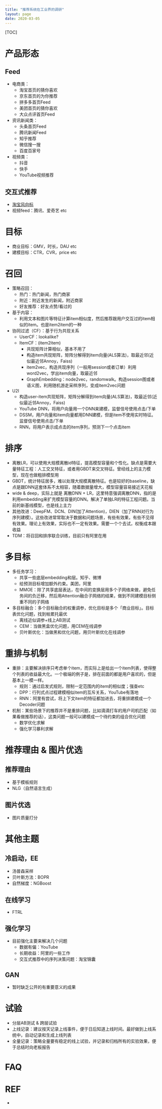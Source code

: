 ```yaml
---
title: "推荐系统在工业界的调研"
layout: page
date: 2020-03-05
---
```


[TOC]

# 产品形态
## Feed
- 电商类：
    - 淘宝首页的猜你喜欢
    - 京东首页的为你推荐
    - 拼多多首页Feed
    - 美团首页的猜你喜欢
    - 大众点评首页Feed
- 资讯新闻类：
    - 头条首页Feed
    - 腾讯新闻Feed
    - 知乎推荐
    - 微信搜一搜
    - 百度百家号
- 视频类：
    - 抖音
    - 快手
    - YouTube视频推荐

## 交互式推荐
- [淘宝风向标](https://mp.weixin.qq.com/s/oY9BBjAHUKZr6dVdnNtcbg)
- 视频feed：腾讯、爱奇艺 etc

# 目标
- 商业目标：GMV，时长，DAU etc
- 建模目标：CTR，CVR，price etc

# 召回
- 策略召回：
    - 热门：热门新闻，热门商家
    - 附近：附近发生的新闻，附近商家
    - 好友推荐：好友点赞/看过的
- 基于内容：
    - 利用文本和图片等特征计算item相似度，然后推荐跟用户交互过的item相似的item。也是item2item的一种
- 协同过滤（CF）：基于行为共现关系
    - UserCF：lookalike?
    - ItemCF：(item2item)
        - 共现矩阵计算相似，基本不用了
        - 构造item共现矩阵，矩阵分解得到item向量(ALS算法)，取最近邻(近似最近邻Annoy，Faiss)
        - item2vec，构造共现序列（一般用session或者订单）利用word2vec，学出item向量，取最近邻
        - GraphEmbedding：node2vec，randomwalk。构造session图或者语义图，利用随机游走采样序列，变成item2vec问题
- U2I
    - 构造user-item共现矩阵，矩阵分解得到item向量(ALS算法)，取最近邻(近似最近邻Annoy，Faiss)
    - YouTube DNN，将用户向量用一个DNN来建模，监督信号使用点击/下单
    - DSSM，用户向量和item向量都用DNN建模，但是item不使用实时特征。监督信号使用点击/下单
    - RNN，将用户表示成点击的item序列，预测下一个点击item



# 排序
- 离散LR，可以使用大规模离散id特征，提高模型容量和个性化。缺点是需要大量特征工程：人工交叉特征，或者用GBDT来交叉特征。曾经线上的主力模型，现在也做粗排模型用
- GBDT，统计特征居多，难以处理大规模离散特征。也是较好的baseline，缺点是跟DNN这套体系不太相容，随着数据量增大，模型容量容易接近天花板
- wide & deep，实际上就是 离散DNN + LR，这里特意强调离散DNN，指的是利用embedding来扩充模型容量的DNN。解决了单独LR的特征工程问题。当前的新基线模型，也是线上主力
- 其他改进：DeepFM、DCN、DIN(加了Attention)，DIEN（加了RNN对行为序列建模）。这些改进常常取决于数据和问题场景，有些有效果，有些不见得有效果。理论上有效果，实际也不一定有效果。需要一个个去试，权衡成本跟收益
- TDM：将召回和排序联合训练，目前只有阿里在用

# 多目标
- 多任务学习：
    - 共享一些底层embedding和层。知乎、微博
    - 给预测目标增加额外约束。美团，阿里
    - MMOE：除了共享底层表达，在中间的变换层用多个子网络来做，避免任务间的负迁移，然后用Attention融合子网络的结果，做到不同建模目标侧重不同的子网络
- 多目标融合：多个目标融合的权重调参，优化目标是多个「商业目标」。目标表优化问题，找到帕累托最优
    - 离线近似调参+线上AB测试
    - CEM：当做黑盒优化问题，用CEM在线调参
    - 贝叶斯优化：当做黑和优化问题，用贝叶斯优化在线调参

# 重排与机制
- 重排：主要解决排序只考虑单个item，而实际上是给出一个item列表，使得整个列表的收益最大化。一个极端的例子是，排在前面的都是用户喜欢的，但是基本上一模一样。
    - 规则：通过启发式规则，限制一定范围内的item的相似度；强查etc
    - DPP：行列式点过程建模相似item的互斥关系，YouTube有落地
    - RNN：阿里有尝试，将上下文item的特征都加进去，将重排建模成一个Decoder问题
- 机制：某些场景下的推荐并不是重排问题，比如滴滴打车的用户司机匹配（如果看做推荐的话），这类问题一般可以建模成一个待约束的组合优化问题
    - 数学优化求解
    - 强化学习暴利求解

# 推荐理由 & 图片优选
## 推荐理由
- 基于模板规则
- NLG（自然语言生成）


## 图片优选
- 图片质量打分

# 其他主题
## 冷启动，EE
- 汤普森采样
- 贝叶斯方法：BOPR
- 自然梯度：NGBoost

## 在线学习
- FTRL

## 强化学习
- 目前强化主要来解决几个问题
    - 数据有偏：YouTube
    - 长期收益：阿里的一些工作
    - 交互式推荐中的序列决策问题：淘宝锦囊
## GAN
- 暂时缺乏公开的有重要意义的成果


# 试验
- 分层AB测试 & 跨层试验
- 上线记录：建议按天记录上线事件，便于日后知道上线时间。最好做到上线系统中，自动记录和生成上线列表
- 全量记录：策略全量要有稳定的线上试验，并记录和归档所有的实验效果，便于总结时向老板报告

# FAQ


# REF
- 